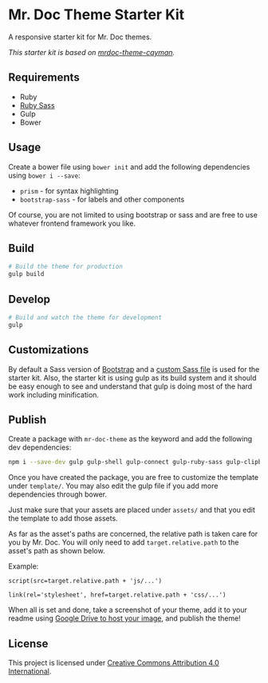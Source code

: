 # Mr. Doc Theme Starter Kit
A responsive starter kit for Mr. Doc themes. 

*This starter kit is based on [mrdoc-theme-cayman](https://github.com/iwatakeshi/doxx-theme-cayman).*


## Requirements

* Ruby
* [Ruby Sass](http://sass-lang.com/install)
* Gulp
* Bower

## Usage

Create a bower file using `bower init` and add the following dependencies using `bower i --save`:

* `prism` - for syntax highlighting
* `bootstrap-sass` - for labels and other components

Of course, you are not limited to using bootstrap or sass and are free to use whatever frontend framework you like.

## Build

```bash
# Build the theme for production
gulp build
```

## Develop

```bash
# Build and watch the theme for development
gulp
```

## Customizations

By default a Sass version of [Bootstrap](http://getbootstrap.com/) 
and a [custom Sass file](https://github.com/iwatakeshi/doxx-theme-starter-kit/blob/master/scss/index.scss) is used for the starter kit. Also, the starter kit is using gulp as its build system and it should be easy enough to see and understand that gulp is doing most of the hard work including minification.

## Publish

Create a package with `mr-doc-theme` as the keyword and add the following dev dependencies:

```bash
npm i --save-dev gulp gulp-shell gulp-connect gulp-ruby-sass gulp-clipboard gulp-uglify gulp-uglifycss lodash
```


Once you have created the package, you are free to customize the template under `template/`.
You may also edit the gulp file if you add more dependencies through bower. 

Just make sure that your assets are placed under `assets/` and that you edit the template to add those assets.

As far as the asset's paths are concerned, the relative path is taken care for you by Mr. Doc. You will only need to add `target.relative.path` to the asset's path as shown below.

Example: 

```jade
script(src=target.relative.path + 'js/...')

link(rel='stylesheet', href=target.relative.path + 'css/...')
```

When all is set and done, take a screenshot of your theme, add it to your readme using [Google Drive to host your image](https://www.thegooru.com/how-to-host-an-image-from-google-drive/), and publish the theme!

## License

This project is licensed under [Creative Commons Attribution 4.0 International](http://creativecommons.org/licenses/by/4.0/).

